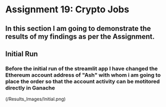 # Assignment 19: Crypto Jobs

## In this section I am going to demonstrate the results of my findings as per the Assignment.

## Initial Run

### Before the initial run of the streamlit app I have changed the Ethereum account address of "Ash" with whom i am going to place the order so that the account activity can be motitored directly in Ganache

(/Results_Images/Initial.png)

